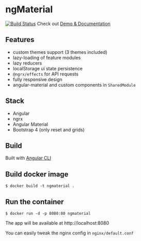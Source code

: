 # ngMaterial
[![Build Status](https://travis-ci.org/stephenst/angular-ngrx-material-starter.svg?branch=master)](https://travis-ci.org/stephenst/angular-ngrx-material-starter)
Check out [Demo & Documentation](http://stephenst.github.io/angular-ngrx-material-starter/)

 
## Features

* custom themes support (3 themes included)
* lazy-loading of feature modules
* lazy reducers
* localStorage ui state persistence
* `@ngrx/effects` for API requests
* fully responsive design
* angular-material and custom components in `SharedModule`
 
## Stack

* Angular
* ngrx
* Angular Material
* Bootstrap 4 (only reset and grids)

## Build

Built with [Angular CLI](https://github.com/angular/angular-cli)

## Build docker image

```
$ docker build -t ngmaterial . 
```

## Run the container

```
$ docker run -d -p 8080:80 ngmaterial
```


The app will be available at http://localhost:8080

You can easily tweak the nginx config in ```nginx/default.conf```
